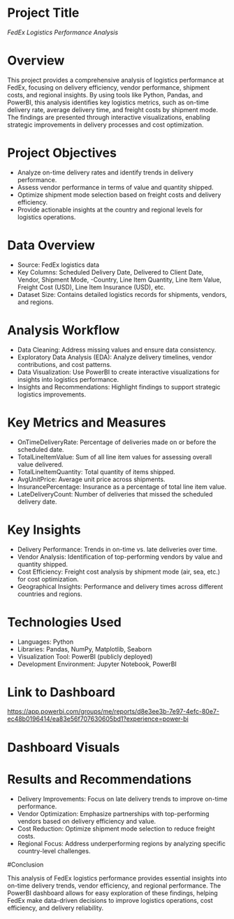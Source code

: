 # Project Title
*FedEx Logistics Performance Analysis*

# Overview

This project provides a comprehensive analysis of logistics performance at FedEx, focusing on delivery efficiency, vendor performance, shipment costs, and regional insights. By using tools like Python, Pandas, and PowerBI, this analysis identifies key logistics metrics, such as on-time delivery rate, average delivery time, and freight costs by shipment mode. The findings are presented through interactive visualizations, enabling strategic improvements in delivery processes and cost optimization.

# Project Objectives

- Analyze on-time delivery rates and identify trends in delivery performance.
- Assess vendor performance in terms of value and quantity shipped.
- Optimize shipment mode selection based on freight costs and delivery efficiency.
- Provide actionable insights at the country and regional levels for logistics operations.

# Data Overview
- Source: FedEx logistics data
- Key Columns: Scheduled Delivery Date, Delivered to Client Date, Vendor, Shipment Mode, -Country, Line Item Quantity, Line Item Value, Freight Cost (USD), Line Item Insurance (USD), etc.
- Dataset Size: Contains detailed logistics records for shipments, vendors, and regions.

# Analysis Workflow

- Data Cleaning: Address missing values and ensure data consistency.
- Exploratory Data Analysis (EDA): Analyze delivery timelines, vendor contributions, and cost patterns.
- Data Visualization: Use PowerBI to create interactive visualizations for insights into logistics performance.
- Insights and Recommendations: Highlight findings to support strategic logistics improvements.

# Key Metrics and Measures
- OnTimeDeliveryRate: Percentage of deliveries made on or before the scheduled date.
- TotalLineItemValue: Sum of all line item values for assessing overall value delivered.
- TotalLineItemQuantity: Total quantity of items shipped.
- AvgUnitPrice: Average unit price across shipments.
- InsurancePercentage: Insurance as a percentage of total line item value.
- LateDeliveryCount: Number of deliveries that missed the scheduled delivery date.

# Key Insights
- Delivery Performance: Trends in on-time vs. late deliveries over time.
- Vendor Analysis: Identification of top-performing vendors by value and quantity shipped.
- Cost Efficiency: Freight cost analysis by shipment mode (air, sea, etc.) for cost optimization.
- Geographical Insights: Performance and delivery times across different countries and regions.

# Technologies Used
- Languages: Python
- Libraries: Pandas, NumPy, Matplotlib, Seaborn
- Visualization Tool: PowerBI (publicly deployed)
- Development Environment: Jupyter Notebook, PowerBI
# Link to Dashboard
https://app.powerbi.com/groups/me/reports/d8e3ee3b-7e97-4efc-80e7-ec48b0196414/ea83e56f707630605bd1?experience=power-bi

# Dashboard Visuals

# Results and Recommendations
- Delivery Improvements: Focus on late delivery trends to improve on-time performance.
- Vendor Optimization: Emphasize partnerships with top-performing vendors based on delivery efficiency and value.
- Cost Reduction: Optimize shipment mode selection to reduce freight costs.
- Regional Focus: Address underperforming regions by analyzing specific country-level challenges.

#Conclusion

This analysis of FedEx logistics performance provides essential insights into on-time delivery trends, vendor efficiency, and regional performance. The PowerBI dashboard allows for easy exploration of these findings, helping FedEx make data-driven decisions to improve logistics operations, cost efficiency, and delivery reliability.

